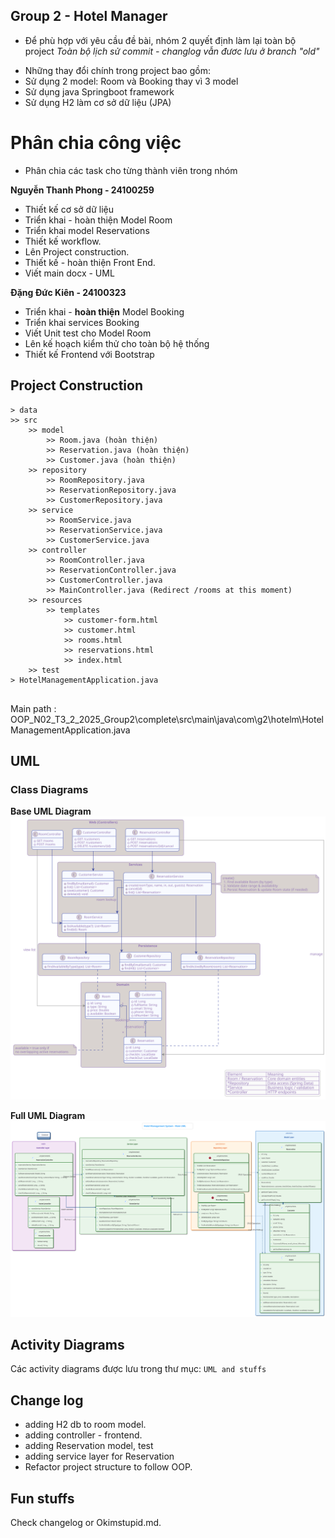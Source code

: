 ## Group 2 - Hotel Manager
* Để phù hợp với yêu cầu đề bài, nhóm 2 quyết định làm lại toàn bộ project
*Toàn bộ lịch sử commit - changlog vẫn đươc lưu ở branch "old"*
- Những thay đổi chính trong project bao gồm: 
- Sử dụng 2 model: Room và Booking thay vì 3 model 
- Sử dụng java Springboot framework 
- Sử dụng H2 làm cơ sở dữ liệu (JPA)

# Phân chia công việc 
- Phân chia các task cho từng thành viên trong nhóm

**Nguyễn Thanh Phong - 24100259**
- Thiết kế cơ sở dữ liệu
- Triển khai - hoàn thiện Model Room
- Triển khai model Reservations 
- Thiết kế workflow.
- Lên Project construction.
- Thiết kế - hoàn thiện Front End. 
- Viết main docx - UML

**Đặng Đức Kiên - 24100323**
- Triển khai - **hoàn thiện** Model Booking
- Triển khai services Booking
- Viết Unit test cho Model Room
- Lên kế hoạch kiểm thử cho toàn bộ hệ thống
- Thiết kế Frontend với Bootstrap

## Project Construction

```
> data 
>> src 
    >> model
        >> Room.java (hoàn thiện)
        >> Reservation.java (hoàn thiện)
        >> Customer.java (hoàn thiện)
    >> repository
        >> RoomRepository.java
        >> ReservationRepository.java
        >> CustomerRepository.java
    >> service
        >> RoomService.java
        >> ReservationService.java
        >> CustomerService.java
    >> controller
        >> RoomController.java
        >> ReservationController.java
        >> CustomerController.java
        >> MainController.java (Redirect /rooms at this moment)
    >> resources
        >> templates 
            >> customer-form.html
            >> customer.html
            >> rooms.html
            >> reservations.html
            >> index.html
    >> test
> HotelManagementApplication.java


```
Main path : OOP_N02_T3_2_2025_Group2\complete\src\main\java\com\g2\hotelm\HotelManagementApplication.java


## UML 

### Class Diagrams

**Base UML Diagram**
![Base UML Diagram](UML%20and%20stuffs/HotelMUMLbase.svg)

**Full UML Diagram**
![Full UML Diagram](UML%20and%20stuffs/HotelUMLL.svg)


## Activity Diagrams

Các activity diagrams được lưu trong thư mục: `UML and stuffs`

## Change log 
  - adding H2 db to room model.
  - adding controller - frontend.
  - adding Reservation model, test
  - adding service layer for Reservation 
  - Refactor project structure to follow OOP.

## Fun stuffs 
Check changelog or Okimstupid.md.
